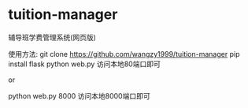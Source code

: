 # tuition-manager
辅导班学费管理系统(网页版)

使用方法:
git clone https://github.com/wangzy1999/tuition-manager
pip install flask
python web.py
访问本地80端口即可

or

python web.py 8000
访问本地8000端口即可

